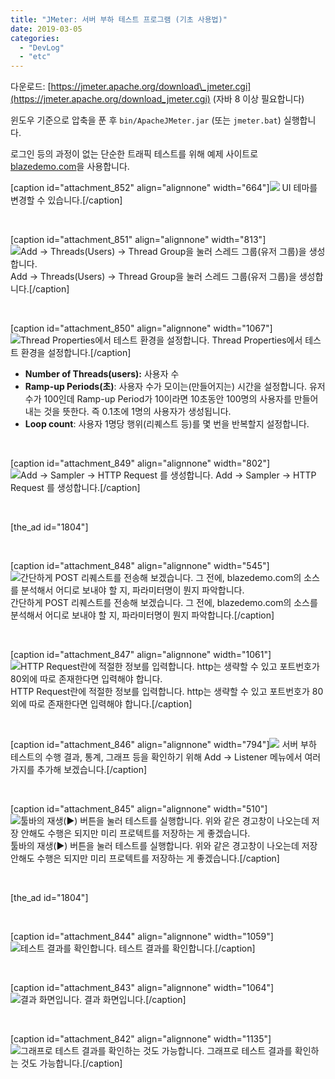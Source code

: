 ```yaml
---
title: "JMeter: 서버 부하 테스트 프로그램 (기초 사용법)"
date: 2019-03-05
categories: 
  - "DevLog"
  - "etc"
---
```


다운로드: [https://jmeter.apache.org/download\_jmeter.cgi](https://jmeter.apache.org/download_jmeter.cgi) (자바 8 이상 필요합니다)

윈도우 기준으로 압축을 푼 후 `bin/ApacheJMeter.jar` (또는 `jmeter.bat`) 실행합니다.

로그인 등의 과정이 없는 단순한 트래픽 테스트를 위해 예제 사이트로 [blazedemo.com](http://blazedemo.com)을 사용합니다.

\[caption id="attachment\_852" align="alignnone" width="664"\]![](./assets/img/wp-content/uploads/2019/03/1-e1572710754204.png) UI 테마를 변경할 수 있습니다.\[/caption\]

 

\[caption id="attachment\_851" align="alignnone" width="813"\]![Add → Threads(Users) → Thread Group을 눌러 스레드 그룹(유저 그룹)을 생성합니다.](./assets/img/wp-content/uploads/2019/03/2-e1572710814818.png) Add → Threads(Users) → Thread Group을 눌러 스레드 그룹(유저 그룹)을 생성합니다.\[/caption\]

 

\[caption id="attachment\_850" align="alignnone" width="1067"\]![Thread Properties에서 테스트 환경을 설정합니다.](./assets/img/wp-content/uploads/2019/03/3-e1572710869727.png) Thread Properties에서 테스트 환경을 설정합니다.\[/caption\]

- **Number of Threads(users):** 사용자 수
- **Ramp-up Periods(초)**: 사용자 수가 모이는(만들어지는) 시간을 설정합니다. 유저 수가 100인데 Ramp-up Period가 10이라면 10초동안 100명의 사용자를 만들어내는 것을 뜻한다. 즉 0.1초에 1명의 사용자가 생성됩니다.
- **Loop count**: 사용자 1명당 행위(리퀘스트 등)를 몇 번을 반복할지 설정합니다.

 

\[caption id="attachment\_849" align="alignnone" width="802"\]![Add → Sampler → HTTP Request 를 생성합니다.](./assets/img/wp-content/uploads/2019/03/4-e1572710952122.png) Add → Sampler → HTTP Request 를 생성합니다.\[/caption\]

 

\[the\_ad id="1804"\]

 

\[caption id="attachment\_848" align="alignnone" width="545"\]![간단하게 POST 리퀘스트를 전송해 보겠습니다. 그 전에, blazedemo.com의 소스를 분석해서 어디로 보내야 할 지, 파라미터명이 뭔지 파악합니다.](./assets/img/wp-content/uploads/2019/03/5.png) 간단하게 POST 리퀘스트를 전송해 보겠습니다. 그 전에, blazedemo.com의 소스를 분석해서 어디로 보내야 할 지, 파라미터명이 뭔지 파악합니다.\[/caption\]

 

\[caption id="attachment\_847" align="alignnone" width="1061"\]![HTTP Request란에 적절한 정보를 입력합니다. http는 생략할 수 있고 포트번호가 80외에 따로 존재한다면 입력해야 합니다.](./assets/img/wp-content/uploads/2019/03/6-e1572711045536.png) HTTP Request란에 적절한 정보를 입력합니다. http는 생략할 수 있고 포트번호가 80외에 따로 존재한다면 입력해야 합니다.\[/caption\]

 

\[caption id="attachment\_846" align="alignnone" width="794"\]![](./assets/img/wp-content/uploads/2019/03/7-e1572711094653.png) 서버 부하 테스트의 수행 결과, 통계, 그래프 등을 확인하기 위해 Add → Listener 메뉴에서 여러 가지를 추가해 보겠습니다.\[/caption\]

 

\[caption id="attachment\_845" align="alignnone" width="510"\]![툴바의 재생(▶) 버튼을 눌러 테스트를 실행합니다. 위와 같은 경고창이 나오는데 저장 안해도 수행은 되지만 미리 프로텍트를 저장하는 게 좋겠습니다.](./assets/img/wp-content/uploads/2019/03/8-e1572711144495.png) 툴바의 재생(▶) 버튼을 눌러 테스트를 실행합니다. 위와 같은 경고창이 나오는데 저장 안해도 수행은 되지만 미리 프로텍트를 저장하는 게 좋겠습니다.\[/caption\]

 

\[the\_ad id="1804"\]

 

\[caption id="attachment\_844" align="alignnone" width="1059"\]![테스트 결과를 확인합니다.](./assets/img/wp-content/uploads/2019/03/9-e1572711184328.png) 테스트 결과를 확인합니다.\[/caption\]

 

\[caption id="attachment\_843" align="alignnone" width="1064"\]![결과 화면입니다.](./assets/img/wp-content/uploads/2019/03/10-e1572711223475.png) 결과 화면입니다.\[/caption\]

 

\[caption id="attachment\_842" align="alignnone" width="1135"\]![그래프로 테스트 결과를 확인하는 것도 가능합니다.](./assets/img/wp-content/uploads/2019/03/11-e1572711259551.png) 그래프로 테스트 결과를 확인하는 것도 가능합니다.\[/caption\]
